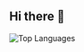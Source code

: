 ## Hi there 👋

<!--
**toobad000/toobad000** is a ✨ _special_ ✨ repository because its `README.md` (this file) appears on your GitHub profile.

Here are some ideas to get you started:

- 🔭 I’m currently working on ...
- 🌱 I’m currently learning ...
- 👯 I’m looking to collaborate on ...
- 🤔 I’m looking for help with ...
- 💬 Ask me about ...
- 📫 How to reach me: ...
- 😄 Pronouns: ...
- ⚡ Fun fact: ...
-->




![Top Languages](https://github-readme-stats.vercel.app/api/top-langs/?username=toobad000&layout=compact&theme=radical&count_private=true)

